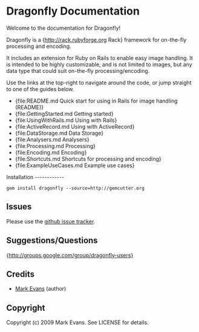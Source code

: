 Dragonfly Documentation
=======================

Welcome to the documentation for Dragonfly!

Dragonfly is a {http://rack.rubyforge.org Rack} framework for on-the-fly processing and encoding.

It includes an extension for Ruby on Rails to enable easy image handling.
It is intended to be highly customizable, and is not limited to images, but any data type that could suit on-the-fly processing/encoding.

Use the links at the top-right to navigate around the code, or jump straight to one of the guides below.

<ul class="main_files clearfix">
  <li>{file:README.md Quick start for using in Rails for image handling (README)}</li>
  <li>{file:GettingStarted.md Getting started}</li>
  <li>{file:UsingWithRails.md Using with Rails}</li>
  <li>{file:ActiveRecord.md Using with ActiveRecord}</li>
  <li>{file:DataStorage.md Data Storage}</li>
  <li>{file:Analysers.md Analysers}</li>
  <li>{file:Processing.md Processing}</li>
  <li>{file:Encoding.md Encoding}</li>
  <li>{file:Shortcuts.md Shortcuts for processing and encoding}</li>
  <li>{file:ExampleUseCases.md Example use cases}</li>
</ul>
Installation
------------

    gem install dragonfly --source=http://gemcutter.org

Issues
------
Please use the <a href="http://github.com/markevans/dragonfly/issues">github issue tracker</a>.

Suggestions/Questions
---------------------
{http://groups.google.com/group/dragonfly-users}

Credits
-------
- <a href="http://github.com/markevans">Mark Evans</a> (author)

Copyright
---------
Copyright (c) 2009 Mark Evans. See LICENSE for details.
